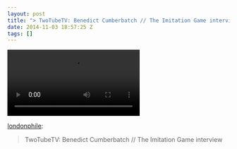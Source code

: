 ```yaml
---
layout: post
title: "> TwoTubeTV: Benedict Cumberbatch // The Imitation Game interview"
date: 2014-11-03 18:57:25 Z
tags: []
---
```

<video autoplay="autoplay" controls="controls"><source src="http://www.youtube.com/watch?v=lcbe7VwQmwA&feature=share"></video>

[londonphile](http://londonphile.tumblr.com/post/101688982826/twotubetv-benedict-cumberbatch-the-imitation):

> TwoTubeTV: Benedict Cumberbatch // The Imitation Game interview
